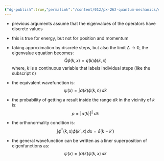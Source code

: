 ```yaml
---
{"dg-publish":true,"permalink":"/content/012/px-262-quantum-mechanics/c-the-basic-postulates/px-262-c4c-continuous-eigenvalues/","noteIcon":"1","created":"2024-11-25T10:50:32.000+00:00","updated":"2024-12-07T16:07:30.230+00:00"}
---
```


- previous arguments assume that the eigenvalues of the operators have discrete values
- this is true for energy, but not for position and momentum
- taking approximation by discrete steps, but also the limit $\Delta\to0$, the eigenvalue equation becomes: 
  $$\hat Q \phi (k,x) = q(k) \phi (k,x)$$
	where, $k$ is a continuous variable that labels individual steps (like the subscript $n$)
- the equivalent wavefunction is:
$$\psi(x) = \int a(k) \phi(k,n)\,dk$$
- the probability of getting a result inside the range $dk$ in the vicinity of $k$ is:
$$p = |a(k)|^{2}\,dk$$

- the orthonormality condition is:
$$\int \phi^{*}(k,x) \phi(k',x) \,dx = \delta(k-k')$$
- the general wavefunction can be written as a liner superposition of eigenfunctions as: 
  $$\psi(x) = \int a(k)\phi(k,x)\,dk$$
